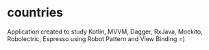 # countries
 Application created to study Kotlin, MVVM, Dagger, RxJava, Mockito, Robolectric, Espresso using Robot Pattern and View Binding =)
